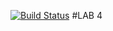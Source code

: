[![Build Status](https://travis-ci.org/andrewJA/lab05.svg?branch=master)](https://travis-ci.org/andrewJA/lab05)
#LAB 4
